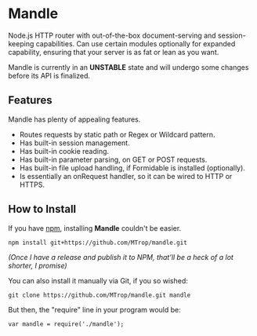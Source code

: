 # Mandle

Node.js HTTP router with out-of-the-box document-serving and session-keeping 
capabilities. Can use certain modules optionally for expanded capability, 
ensuring that your server is as fat or lean as you want.

Mandle is currently in an **UNSTABLE** state and will undergo some changes before its API is finalized.

## Features

Mandle has plenty of appealing features.

* Routes requests by static path or Regex or Wildcard pattern.
* Has built-in session management.
* Has built-in cookie reading.
* Has built-in parameter parsing, on GET or POST requests.
* Has built-in file upload handling, if Formidable is installed (optionally). 
* Is essentially an onRequest handler, so it can be wired to HTTP or HTTPS.

## How to Install

If you have [npm](https://npmjs.org), installing **Mandle** couldn't be easier.

```
npm install git+https://github.com/MTrop/mandle.git
```

*(Once I have a release and publish it to NPM, that'll be a heck
of a lot shorter, I promise)*

You can also install it manually via Git, if you so wished:

```
git clone https://github.com/MTrop/mandle.git mandle
```

But then, the "require" line in your program would be:

```
var mandle = require('./mandle');
```



